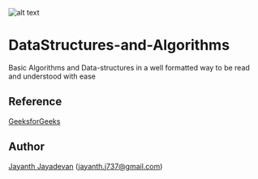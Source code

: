![alt text](https://www.google.com/imgres?imgurl=https%3A%2F%2Fupload.wikimedia.org%2Fwikipedia%2Fen%2Fd%2Fd0%2FNational_Institute_of_Technology%252C_Calicut_Logo.png&imgrefurl=https%3A%2F%2Fen.wikipedia.org%2Fwiki%2FNational_Institute_of_Technology_Calicut&docid=Tyk9wvG8ejv4bM&tbnid=LsW8hqKNJ3oWtM%3A&vet=10ahUKEwjF5ZPj-JvmAhXEV3wKHYSLCEkQMwhcKAEwAQ..i&w=290&h=344&client=safari&bih=837&biw=1440&q=nit%20calicut%20logo&ved=0ahUKEwjF5ZPj-JvmAhXEV3wKHYSLCEkQMwhcKAEwAQ&iact=mrc&uact=8.png)
# DataStructures-and-Algorithms
Basic Algorithms and Data-structures in a well formatted way to be read and understood with ease

## Reference
[GeeksforGeeks](http://geeksforgeeks.org)

## Author
[Jayanth Jayadevan](https://github.com/jayanthj737) (jayanth.j737@gmail.com)
